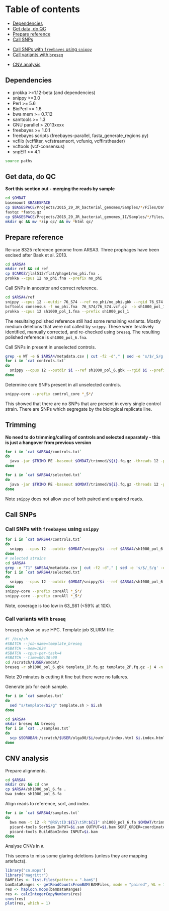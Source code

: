 # Table of contents

- [Dependencies](#dependencies)
- [Get data, do QC](#get-data-do-qc)
- [Prepare reference](#prepare-reference)
- [Call SNPs](#call-snps)
 * [Call SNPs with `freebayes` using `snippy`](#call-snps-with-freebayes-using-snippy)
 * [Call variants with `breseq`](#call-variants-with-breseq)
- [CNV analysis](#cnv-analysis)

## Dependencies

* prokka >=1.12-beta (and dependencies)
* snippy >=3.0
* Perl >= 5.6
* BioPerl >= 1.6
* bwa mem >= 0.7.12 
* samtools >= 1.3
* GNU parallel > 2013xxxx
* freebayes >= 1.0.1 
* freebayes scripts (freebayes-parallel, fasta_generate_regions.py)
* vcflib (vcffilter, vcfstreamsort, vcfuniq, vcffirstheader)
* vcftools (vcf-consensus)
* snpEff >= 4.1

```sh
source paths
```

## Get data, do QC

**Sort this section out - merging the reads by sample**

```sh
cd $OMDAT
basemount $BASESPACE
cp $BASESPACE/Projects/2015_29_JR_bacterial_genomes/Samples/*/Files/Data/Intensities/BaseCalls/*fastq.gz .
fastqc *fastq.gz
cp $BASESPACE/Projects/2015_29_JR_bacterial_genomes_II/Samples/*/Files/Data/Intensities/BaseCalls/*fastq.gz .
mkdir qc && mv *zip qc/ && mv *html qc/
```

## Prepare reference

Re-use 8325 reference genome from ARSA3. Three prophages have been excised after Baek et al. 2013.
```sh
cd $ARSA4
mkdir ref && cd ref
cp $CAROZ/jlal513/flat/phage1/no_phi.fna .
prokka --cpus 12 no_phi.fna --prefix no_phi
```

Call SNPs in ancestor and correct reference.
```sh
cd $ARSA4/ref
snippy --cpus 12 --outdir 76_S74 --ref no_phi/no_phi.gbk --rgid 76_S74 --prefix 76_S74 --pe1 $OMDAT/76_S74_L001_R1_001.fastq.gz --pe2 $OMDAT/76_S74_L001_R2_001.fastq.gz &> 76_S74.log
bcftools consensus -f no_phi.fna  76_S74/76_S74.vcf.gz  -o sh1000_pol_1.fna
prokka --cpus 12 sh1000_pol_1.fna --prefix sh1000_pol_1
```

The resultsing polished reference still had some remaining variants. Mostly medium deletions that were not called by `snippy`. These were iteratively identified, manually corrected, and re-checked using `breseq`. The resulting polished reference is `sh1000_pol_6.fna`.

Call SNPs in present in unselected controls.
```sh
grep -e WT -e G $ARSA4/metadata.csv | cut -f2 -d"," | sed -e 's/$/_S/g' -e 's/^/\^/g' | grep -f - $ARSA4/samples.txt > controls.txt
for i in `cat controls.txt`
do
  snippy --cpus 12 --outdir $i --ref sh1000_pol_6.gbk --rgid $i --prefix $i --pe1 $OMDAT/${i}_L001_R1_001.fastq.gz --pe2 $OMDAT/${i}_L001_R2_001.fastq.gz &> $i.log
done
```

Determine core SNPs present in all unselected controls.
```sh
snippy-core --prefix control_core *_S*/
```
This showed that there are no SNPs that are present in every single control strain. There are SNPs which segregate by the biological replicate line.

## Trimming

**No need to do trimming/calling of controls and selected separately - this is just a hangover from previous version**

```sh
for i in `cat $ARSA4/controls.txt`
do
  java -jar $TRIMO PE -baseout $OMDAT/trimmed/${i}.fq.gz -threads 12 -phred33 $OMDAT/${i}_$R1 $OMDAT/${i}_$R2 ILLUMINACLIP:/home/paul/src/Trimmomatic-0.33/adapters/TruSeq3-PE.fa:2:30:10 LEADING:3 TRAILING:3 SLIDINGWINDOW:4:30 MINLEN:36
done
```

```sh
for i in `cat $ARSA4/selected.txt`
do
  java -jar $TRIMO PE -baseout $OMDAT/trimmed/${i}.fq.gz -threads 12 -phred33 $OMDAT/${i}_$R1 $OMDAT/${i}_$R2 ILLUMINACLIP:/home/paul/src/Trimmomatic-0.33/adapters/TruSeq3-PE.fa:2:30:10 LEADING:3 TRAILING:3 SLIDINGWINDOW:4:30 MINLEN:36
done
```

Note `snippy` does not allow use of both paired and unpaired reads.

## Call SNPs

### Call SNPs with `freebayes` using `snippy`
```sh
for i in `cat $ARSA4/controls.txt`
do
  snippy --cpus 12 --outdir $OMDAT/snippy/$i --ref $ARSA4/sh1000_pol_6.gbk --rgid $i --prefix $i --pe1 $OMDAT/trimmed/${i}_1P.fq.gz --pe2 $OMDAT/trimmed/${i}_2P.fq.gz &> $OMDAT/snippy/$i.log
done
# selected strains
cd $ARSA4
grep -e "T1" $ARSA4/metadata.csv | cut -f2 -d"," | sed -e 's/$/_S/g' -e 's/^/\^/g' | grep -f - $ARSA4/samples.txt > selected.txt
for i in `cat $ARSA4/selected.txt`
do
  snippy --cpus 12 --outdir $OMDAT/snippy/$i --ref $ARSA4/sh1000_pol_6.gbk --rgid $i --prefix $i --pe1 $OMDAT/trimmed/${i}_1P.fq.gz --pe2 $OMDAT/trimmed/${i}_2P.fq.gz &> $OMDAT/snippy/$i.log
done
snippy-core --prefix coreAll *_S*/
snippy-core --prefix coreAll *_S*/
```

Note, coverage is too low in 63_S61 (<59% at 10X).

### Call variants with `breseq`

`breseq` is slow so use HPC. Template job SLURM file:

```sh
#! /bin/sh
#SBATCH --job-name=template_breseq
#SBATCH --mem=1024
#SBATCH --cpus-per-task=4
#SBATCH --time=00:30:00
cd /scratch/$USER/omdat/
breseq -r sh1000_pol_6.gbk template_1P.fq.gz template_2P.fq.gz -j 4 -n template -o template
```

Note 20 minutes is cutting it fine but there were no failures.

Generate job for each sample.
```sh
for i in `cat samples.txt`
do
  sed "s/template/$i/g" template.sh > $i.sh
done
```

```sh
cd $ARSA4
mkdir breseq && breseq
for i in `cat ../samples.txt`
do
  scp $SOROBAN:/scratch/$USER/olga90/$i/output/index.html $i.index.html
done
```

## CNV analysis

Prepare alignments.
```sh
cd $ARSA4
mkdir cnv && cd cnv
cp $ARSA4/sh1000_pol_6.fa .
bwa index sh1000_pol_6.fa
```

Align reads to reference, sort, and index.
```sh
for i in `cat $ARSA4/samples.txt`
do
  bwa mem -t 12 -R "@RG\tID:${i}\tSM:${i}" sh1000_pol_6.fa $OMDAT/trimmed/${i}_1P.fq.gz $OMDAT/trimmed/${i}_2P.fq.gz > $i.sam
  picard-tools SortSam INPUT=$i.sam OUTPUT=$i.bam SORT_ORDER=coordinate
  picard-tools BuildBamIndex INPUT=$i.bam
done
```

Analyse CNVs in `R`.

This seems to miss some glaring deletions (unless they are mapping artefacts).
```R
library("cn.mops")
library("magrittr")
BAMFiles <- list.files(pattern = ".bam$")
bamDataRanges <- getReadCountsFromBAM(BAMFiles, mode = "paired", WL = 1000)
res <- haplocn.mops(bamDataRanges)
res <- calcIntegerCopyNumbers(res)
cnvs(res)
plot(res, which = 1)
```

